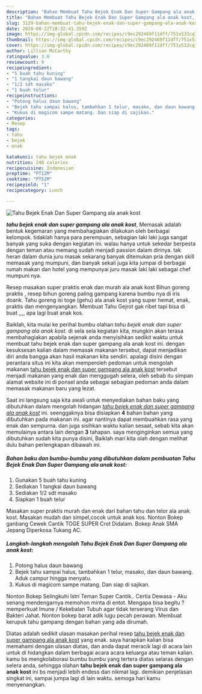 ```yaml
---
description: "Bahan Membuat Tahu Bejek Enak Dan Super Gampang ala anak kost, Bikin Ngiler"
title: "Bahan Membuat Tahu Bejek Enak Dan Super Gampang ala anak kost, Bikin Ngiler"
slug: 3129-bahan-membuat-tahu-bejek-enak-dan-super-gampang-ala-anak-kost-bikin-ngiler
date: 2020-08-22T18:32:41.359Z
image: https://img-global.cpcdn.com/recipes/c9ec292469f11dff/751x532cq70/tahu-bejek-enak-dan-super-gampang-ala-anak-kost-foto-resep-utama.jpg
thumbnail: https://img-global.cpcdn.com/recipes/c9ec292469f11dff/751x532cq70/tahu-bejek-enak-dan-super-gampang-ala-anak-kost-foto-resep-utama.jpg
cover: https://img-global.cpcdn.com/recipes/c9ec292469f11dff/751x532cq70/tahu-bejek-enak-dan-super-gampang-ala-anak-kost-foto-resep-utama.jpg
author: Lillian McCarthy
ratingvalue: 3.6
reviewcount: 9
recipeingredient:
- "5 buah tahu kuning"
- "1 tangkai daun bawang"
- "1/2 sdt masako"
- "1 buah telur"
recipeinstructions:
- "Potong halus daun bawang"
- "Bejek tahu sampai halus, tambahkan 1 telur, masako, dan daun bawang. Aduk campur hingga menyatu."
- "Kukus di magicom sampe matang. Dan siap di sajikan."
categories:
- Resep
tags:
- tahu
- bejek
- enak

katakunci: tahu bejek enak 
nutrition: 240 calories
recipecuisine: Indonesian
preptime: "PT12M"
cooktime: "PT52M"
recipeyield: "1"
recipecategory: Lunch

---
```



![Tahu Bejek Enak Dan Super Gampang ala anak kost](https://img-global.cpcdn.com/recipes/c9ec292469f11dff/751x532cq70/tahu-bejek-enak-dan-super-gampang-ala-anak-kost-foto-resep-utama.jpg)

<b><i>tahu bejek enak dan super gampang ala anak kost</i></b>, Memasak adalah bentuk kegemaran yang membahagiakan dilakukan oleh berbagai kelompok. tidaklah hanya para perempuan, sebagian laki laki juga sangat banyak yang suka dengan kegiatan ini. walau hanya untuk sekedar berpesta dengan teman atau memang sudah menjadi passion dalam dirinya. tak heran dalam dunia juru masak sekarang banyak ditemukan pria dengan skill memasak yang mumpuni, dan banyak sekali juga kita jumpai di berbagai rumah makan dan hotel yang mempunyai juru masak laki laki sebagai chef mumpuni nya.

Resep masakan super praktis enak dan murah ala anak kost Bihun goreng praktis , resep bihun goreng paling gampang karena bumbu nya di iris doank. Tahu goreng isi toge (gehu) ala anak kost yang super hemat, enak, praktis dan mengenyangkan. Membuat Tahu Gejrot gak ribet tapi bisa di buat ,,,, apa lagi buat anak kos.

Baiklah, kita mulai ke perihal bumbu olahan <i>tahu bejek enak dan super gampang ala anak kost</i>. di sela sela kegiatan kita, mungkin akan terasa membahagiakan apabila sejenak anda menyisihkan sedikit waktu untuk membuat tahu bejek enak dan super gampang ala anak kost ini. dengan kesuksesan kalian dalam memasak makanan tersebut, dapat menjadikan diri anda bangga akan hasil makanan kita sendiri. apalagi disini dengan perantara situs ini kita akan memperoleh pedoman untuk mengolah makanan <u>tahu bejek enak dan super gampang ala anak kost</u> tersebut menjadi makanan yang enak dan menggugah selera, oleh sebab itu simpan alamat website ini di ponsel anda sebagai sebagian pedoman anda dalam memasak makanan baru yang lezat.


Saat ini langsung saja kita awali untuk menyediakan bahan baku yang dibutuhkan dalam mengolah hidangan <u><i>tahu bejek enak dan super gampang ala anak kost</i></u> ini. seenggaknya bisa disiapkan <b>4</b> bahan bahan yang dibutuhkan pada makanan ini. agar nantinya dapat membuahkan rasa yang enak dan sempurna. dan juga sisihkan waktu kalian sesaat, sebab kita akan memulainya antara lain dengan <b>3</b> tahapan. saya menginginkan semua yang dibutuhkan sudah kita punya disini, Baiklah mari kita olah dengan melihat dulu bahan perlengkapan dibawah ini.

<!--inarticleads1-->

##### Bahan baku dan bumbu-bumbu yang dibutuhkan dalam pembuatan Tahu Bejek Enak Dan Super Gampang ala anak kost:

1. Gunakan 5 buah tahu kuning
1. Sediakan 1 tangkai daun bawang
1. Sediakan 1/2 sdt masako
1. Siapkan 1 buah telur


Masakan super praktis murah dan enak dari bahan tahu dan telor ala anak kost. Masakan mudah dan simpel,cocok untuk anak kos. Nonton Bokep ganbang Cewek Cantik TOGE SUPER Crot Didalam. Bokep Anak SMA Jepang Diperkosa Tukang AC. 

<!--inarticleads2-->

##### Langkah-langkah mengolah Tahu Bejek Enak Dan Super Gampang ala anak kost:

1. Potong halus daun bawang
1. Bejek tahu sampai halus, tambahkan 1 telur, masako, dan daun bawang. Aduk campur hingga menyatu.
1. Kukus di magicom sampe matang. Dan siap di sajikan.


Nonton Bokep Selingkuhi Istri Teman Super Cantik.. Certia Dewasa - Aku senang mendengarnya memohon minta di entot. Mengapa bisa begitu ? memperkuat Imune / Kekebalan Tubuh agar tidak terserang Virus dan Bakteri Jahat. Nonton bokep barat adik lugu pecah perawan. Membuat kerupuk tahu gampang dengan bahan yang ada dirumah. 

Diatas adalah sedikit ulasan masakan perihal resep <u>tahu bejek enak dan super gampang ala anak kost</u> yang enak. saya harapkan kalian bisa memahami dengan ulasan diatas, dan anda dapat meracik lagi di acara lain untuk di hidangkan dalam berbagai acara acara keluarga atau teman kalian. kamu bs mengkolaborasi bumbu bumbu yang tertera diatas selaras dengan selera anda, sehingga olahan <b>tahu bejek enak dan super gampang ala anak kost</b> ini bs menjadi lebih endess dan nikmat lagi. demikian penjelasan singkat ini, sampai jumpa lagi di lain waktu. semoga hari kamu menyenangkan.
